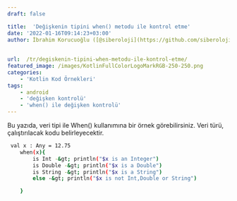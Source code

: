 ```yaml
---
draft: false

title:  'Değişkenin tipini when() metodu ile kontrol etme'
date: '2022-01-16T09:14:23+03:00'
author: İbrahim Korucuoğlu ([@siberoloji](https://github.com/siberoloji))
 
 
url:  /tr/degiskenin-tipini-when-metodu-ile-kontrol-etme/
featured_image: /images/KotlinFullColorLogoMarkRGB-250-250.png
categories:
    - 'Kotlin Kod Örnekleri'
tags:
    - android
    - 'değişken kontrolü'
    - 'when() ile değişken kontrolü'
---
```



Bu yazıda, veri tipi ile When() kullanımına bir örnek görebilirsiniz. Veri türü, çalıştırılacak kodu belirleyecektir.


```bash
 val x : Any = 12.75
    when(x){
        is Int -&gt; println("$x is an Integer")
        is Double -&gt; println("$x is a Double")
        is String -&gt; println("$x is a String")
        else -&gt; println("$x is not Int,Double or String")

    }

```


<!-- wp:image {"id":157,"sizeSlug":"large","linkDestination":"none"} -->
<figure class="wp-block-image size-large"><img src="https://www.siberoloji.com/wp-content/uploads/2022/02/when_datatype_check_kotlin.png-1024x593.webp" alt="" class="wp-image-157" /></figure>
<!-- /wp:image -->